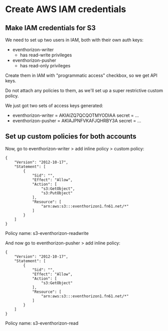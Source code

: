 Create AWS IAM credentials
==========================

Make IAM credentials for S3
---------------------------

We need to set up two users in IAM, both with their own auth keys:

- eventhorizon-writer
	- has read-write privileges
- eventhorizon-pusher
	- has read-only privileges

Create them in IAM with "programmatic access" checkbox, so we get API keys.

Do not attach any policies to them, as we'll set up a super restrictive custom policy.

We just got two sets of access keys generated:

- eventhorizon-writer = AKIAIZQ7QCQOTMYODIAA secret = ...
- eventhorizon-pusher = AKIAJPNFVKAFJQHRBY3A secret = ...


Set up custom policies for both accounts
----------------------------------------

Now, go to eventhorizon-writer > add inline policy > custom policy:

```
{
    "Version": "2012-10-17",
    "Statement": [
        {
            "Sid": "",
            "Effect": "Allow",
            "Action": [
                "s3:GetObject",
                "s3:PutObject"
            ],
            "Resource": [
                "arn:aws:s3:::eventhorizon1.fn61.net/*"
            ]
        }
    ]
}
```

Policy name: s3-eventhorizon-readwrite

And now go to eventhorizon-pusher > add inline policy:

```
{
    "Version": "2012-10-17",
    "Statement": [
        {
            "Sid": "",
            "Effect": "Allow",
            "Action": [
                "s3:GetObject"
            ],
            "Resource": [
                "arn:aws:s3:::eventhorizon1.fn61.net/*"
            ]
        }
    ]
}
```

Policy name: s3-eventhorizon-read